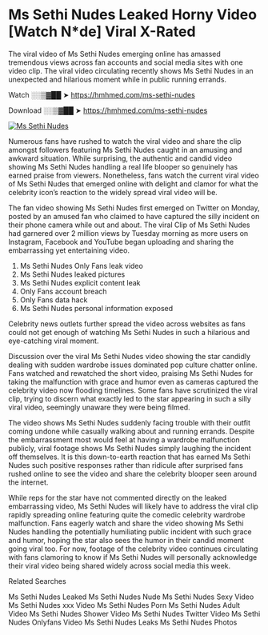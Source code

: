 ﻿# Ms Sethi Nudes Leaked Horny Video [Watch N*de] Viral X-Rated

The viral video of ﻿Ms Sethi Nudes emerging online has amassed tremendous views across fan accounts and social media sites with one video clip. The viral video circulating recently shows ﻿Ms Sethi Nudes in an unexpected and hilarious moment while in public running errands. 

Watch ░░▒▓██ ➤ https://hmhmed.com/ms-sethi-nudes

Download ░░▒▓██ ➤ https://hmhmed.com/ms-sethi-nudes

[![Ms Sethi Nudes](https://i.imgur.com/dJHk4Zq.gif)](https://hmhmed.com/ms-sethi-nudes)

Numerous fans have rushed to watch the viral video and share the clip amongst followers featuring ﻿Ms Sethi Nudes caught in an amusing and awkward situation. While surprising, the authentic and candid video showing ﻿Ms Sethi Nudes handling a real life blooper so genuinely has earned praise from viewers. Nonetheless, fans watch the current viral video of ﻿Ms Sethi Nudes that emerged online with delight and clamor for what the celebrity icon’s reaction to the widely spread viral video will be.

The fan video showing ﻿Ms Sethi Nudes first emerged on Twitter on Monday, posted by an amused fan who claimed to have captured the silly incident on their phone camera while out and about. The viral Clip of ﻿Ms Sethi Nudes had garnered over 2 million views by Tuesday morning as more users on Instagram, Facebook and YouTube began uploading and sharing the embarrassing yet entertaining video. 

1. ﻿Ms Sethi Nudes Only Fans leak video
2. ﻿Ms Sethi Nudes leaked pictures
3. ﻿Ms Sethi Nudes explicit content leak
4. Only Fans account breach
5. Only Fans data hack
6. ﻿Ms Sethi Nudes personal information exposed

Celebrity news outlets further spread the video across websites as fans could not get enough of watching ﻿Ms Sethi Nudes in such a hilarious and eye-catching viral moment. 

Discussion over the viral ﻿Ms Sethi Nudes video showing the star candidly dealing with sudden wardrobe issues dominated pop culture chatter online. Fans watched and rewatched the short video, praising ﻿Ms Sethi Nudes for taking the malfunction with grace and humor even as cameras captured the celebrity video now flooding timelines. Some fans have scrutinized the viral clip, trying to discern what exactly led to the star appearing in such a silly viral video, seemingly unaware they were being filmed.

The video shows ﻿Ms Sethi Nudes suddenly facing trouble with their outfit coming undone while casually walking about and running errands. Despite the embarrassment most would feel at having a wardrobe malfunction publicly, viral footage shows ﻿Ms Sethi Nudes simply laughing the incident off themselves. It is this down-to-earth reaction that has earned ﻿Ms Sethi Nudes such positive responses rather than ridicule after surprised fans rushed online to see the video and share the celebrity blooper seen around the internet.  

While reps for the star have not commented directly on the leaked embarrassing video, ﻿Ms Sethi Nudes will likely have to address the viral clip rapidly spreading online featuring quite the comedic celebrity wardrobe malfunction. Fans eagerly watch and share the video showing ﻿Ms Sethi Nudes handling the potentially humiliating public incident with such grace and humor, hoping the star also sees the humor in their candid moment going viral too. For now, footage of the celebrity video continues circulating with fans clamoring to know if ﻿Ms Sethi Nudes will personally acknowledge their viral video being shared widely across social media this week.

Related Searches

﻿Ms Sethi Nudes Leaked
﻿Ms Sethi Nudes Nude
﻿Ms Sethi Nudes Sexy Video
﻿Ms Sethi Nudes xxx Video
﻿Ms Sethi Nudes Porn
﻿Ms Sethi Nudes Adult Video
﻿Ms Sethi Nudes Shower Video
﻿Ms Sethi Nudes Twitter Video
﻿Ms Sethi Nudes Onlyfans Video
﻿Ms Sethi Nudes Leaks
﻿Ms Sethi Nudes Photos